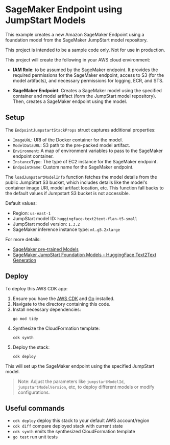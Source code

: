 # SageMaker Endpoint using JumpStart Models

This example creates a new Amazon SageMaker Endpoint using a foundation model from the SageMaker JumpStart model repository.

This project is intended to be a sample code only. Not for use in production.

This project will create the following in your AWS cloud environment:

- **IAM Role**: to be assumed by the SageMaker endpoint. It provides the required permissions for the SageMaker endpoint, access to S3 (for the model artifacts), and necessary permissions for logging, ECR, and STS.

- **SageMaker Endpoint**: Creates a SageMaker model using the specified container and model artifact (form the JumpStart model repository). Then, creates a SageMaker endpoint using the model.

## Setup

The `EndpointJumpstartStackProps` struct captures additional properties:

- `ImageURL`: URI of the Docker container for the model.
- `ModelDataURL`: S3 path to the pre-packed model artifact.
- `Environment`: A map of environment variables to pass to the SageMaker endpoint container.
- `InstanceType`: The type of EC2 instance for the SageMaker endpoint.
- `EndpointName`: Custom name for the SageMaker endpoint.


The `loadJumpstartModelInfo` function fetches the model details from the public JumpStart S3 bucket, which includes details like the model's container image URI, model artifact location, etc. This function fall backs to the default values if Jumpstart S3 bucket is not accessible.

Default values:
- Region: `us-east-1`
- JumpStart model ID: `huggingface-text2text-flan-t5-small`
- JumpStart model version: `1.3.2`
- SageMaker inference instance type: `ml.g5.2xlarge`

For more details:
- [SageMaker pre-trained Models](https://sagemaker.readthedocs.io/en/stable/doc_utils/pretrainedmodels.html)
- [SageMaker JumpStart Foundation Models - HuggingFace Text2Text Generation](https://sagemaker-examples.readthedocs.io/en/latest/introduction_to_amazon_algorithms/jumpstart-foundation-models/text2text-generation-flan-t5.html)

## Deploy

To deploy this AWS CDK app:

1. Ensure you have the [AWS CDK](https://docs.aws.amazon.com/cdk/latest/guide/getting_started.html) and [Go](https://golang.org/doc/install) installed.
2. Navigate to the directory containing this code.
3. Install necessary dependencies:
    ```
    go mod tidy
    ```
4. Synthesize the CloudFormation template:
    ```
    cdk synth
    ```
5. Deploy the stack:
    ```
    cdk deploy
    ```

This will set up the SageMaker endpoint using the specified JumpStart model.

> Note: Adjust the parameters like `jumpstartModelId`, `jumpstartModelVersion`, etc, to deploy different models or modify configurations.


## Useful commands

 * `cdk deploy`      deploy this stack to your default AWS account/region
 * `cdk diff`        compare deployed stack with current state
 * `cdk synth`       emits the synthesized CloudFormation template
 * `go test`         run unit tests
